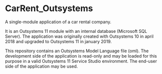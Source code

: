 # CarRent_Outsystems
A single-module application of a car rental company.

It is an Outsystems 11 module with an internal database (Microsoft SQL Server).
The application was originally created with Outsystems 10 in april 2018 and upgraded to Outsystems 11 in january 2019.

This repository contains an Outsystems Model Language file (oml). 
The development side of the application is read-only and may be loaded for this purpose in a valid Outsystems 11 Service Studio environment. The end-user side of the application may be used.
